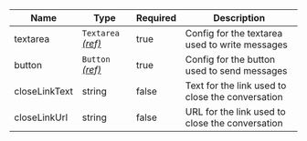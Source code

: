 | Name          | Type                                       | Required | Description                                      |
| ------------- | ------------------------------------------ | -------- | ------------------------------------------------ |
| textarea      | `Textarea` [_(ref)_](/components/textarea) | true     | Config for the textarea used to write messages   |
| button        | `Button` [_(ref)_](/components/button)     | true     | Config for the button used to send messages      |
| closeLinkText | string                                     | false    | Text for the link used to close the conversation |
| closeLinkUrl  | string                                     | false    | URL for the link used to close the conversation  |
